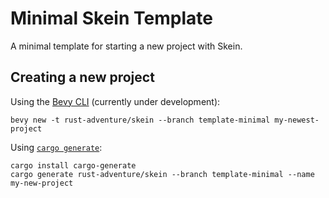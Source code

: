 # Minimal Skein Template

A minimal template for starting a new project with Skein.

## Creating a new project

Using the [Bevy CLI](https://github.com/thebevyflock/bevy_cli) (currently under development):

```shell
bevy new -t rust-adventure/skein --branch template-minimal my-newest-project
```

Using [`cargo generate`](https://cargo-generate.github.io/cargo-generate/):

```shell
cargo install cargo-generate
cargo generate rust-adventure/skein --branch template-minimal --name my-new-project
```
